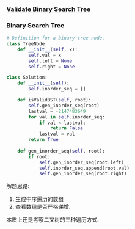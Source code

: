 ### [Validate Binary Search Tree](https://leetcode.com/problems/validate-binary-search-tree/)


### Binary Search Tree


```Python
# Definition for a binary tree node.
class TreeNode:
    def __init__(self, x):
        self.val = x
        self.left = None
        self.right = None

class Solution:
    def __init__(self):
        self.inorder_seq = []

    def isValidBST(self, root):
        self.gen_inorder_seq(root)
        lastval = -2147483649
        for val in self.inorder_seq:
            if val < lastval:
                return False
            lastval = val
        return True
    
    def gen_inorder_seq(self, root):
        if root:
            self.gen_inorder_seq(root.left)
            self.inorder_seq.append(root.val)
            self.gen_inorder_seq(root.right)

```

解题思路: 
1. 生成中序遍历的数组
2. 查看数组是否严格递增.

本质上还是考察二叉树的三种遍历方式.
